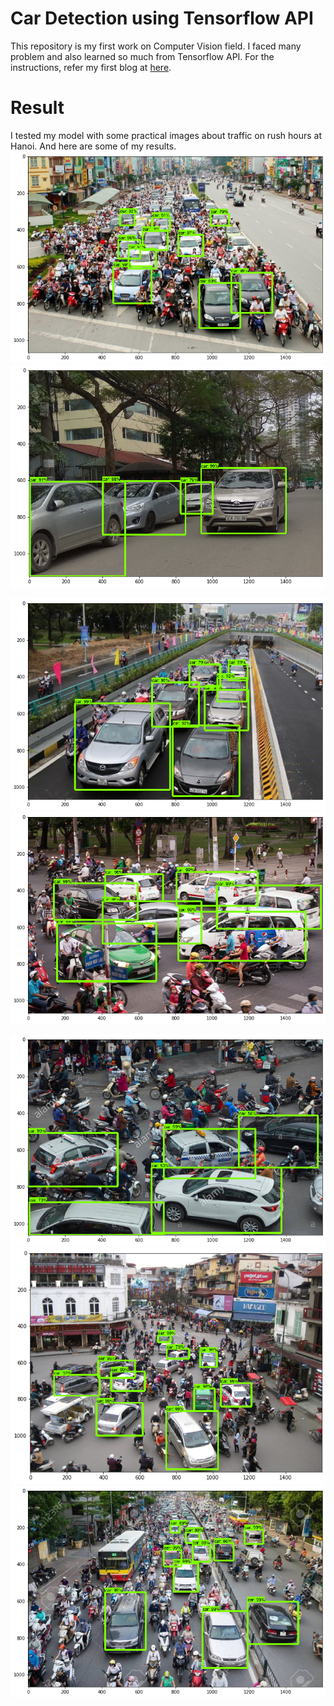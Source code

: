 # Car Detection using Tensorflow API

This repository is my first work on Computer Vision field. I faced many problem and also learned so much from Tensorflow API.
For the instructions, refer my first blog at [here](https://tech.3si.vn/2019/04/12/detailed-roadmap-for-tensorflow-object-detection-api/).

# Result

I tested my model with some practical images about traffic on rush hours at Hanoi. And here are some of my results.
![Detecting Results](test_results/1.png)
![Detecting Results](test_results/2.png)

![Detecting Results](test_results/3.png)
![Detecting Results](test_results/4.png)

![Detecting Results](test_results/5.png)
![Detecting Results](test_results/6.png)
![Detecting Results](test_results/7.png)
